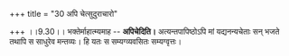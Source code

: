 +++
title = "30 अपि चेत्सुदुराचारो"

+++
।।9.30।। भक्तेर्माहात्म्यमाह -- **अपिचेदिति।** अत्यन्तपापिष्ठोऽपि मां
यद्यनन्यचेताः सन् भजते तथापि स साधुरेव मन्तव्यः। हि यतः स सम्यग्व्यवसितः
सम्यग्वृत्तः।
